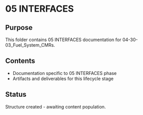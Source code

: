 # 05 INTERFACES

## Purpose
This folder contains 05 INTERFACES documentation for 04-30-03_Fuel_System_CMRs.

## Contents
- Documentation specific to 05 INTERFACES phase
- Artifacts and deliverables for this lifecycle stage

## Status
Structure created - awaiting content population.
